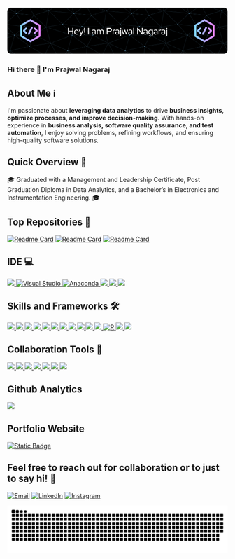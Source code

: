 ![Header](./github-header-image.png)

### Hi there :wave: I'm Prajwal Nagaraj  

## About Me :information_source:
I'm passionate about **leveraging data analytics** to drive **business insights, optimize processes, and improve decision-making**. With hands-on experience in **business analysis, software quality assurance, and test automation**, I enjoy solving problems, refining workflows, and ensuring high-quality software solutions.  

## Quick Overview :star2:
:mortar_board: Graduated with a Management and Leadership Certificate, Post Graduation Diploma in Data Analytics, and a Bachelor’s in Electronics and Instrumentation Engineering. 🎓

## Top Repositories :notebook:
[![Readme Card](https://github-readme-stats.vercel.app/api/pin/?username=refusetoloose&theme=dark&hide_border=true&repo=AESO-ENERGY-CONSUMPTION-ANALYSIS)](https://github.com/refusetoloose/AESO-ENERGY-CONSUMPTION-ANALYSIS)
[![Readme Card](https://github-readme-stats.vercel.app/api/pin/?username=refusetoloose&theme=dark&hide_border=true&repo=Calgary-Housing-Market-Analysis-2023)](https://github.com/refusetoloose/Calgary-Housing-Market-Analysis-2023)
[![Readme Card](https://github-readme-stats.vercel.app/api/pin/?username=refusetoloose&theme=dark&hide_border=true&repo=NYPD-Stop-Question-and-Frisk)](https://github.com/refusetoloose/NYPD-Stop-Question-and-Frisk)

## IDE :computer:
[![](https://img.shields.io/badge/VSCode-0078D4?style=for-the-badge&logo=visual%20studio%20code&logoColor=white) ![Visual Studio](https://img.shields.io/badge/Visual%20Studio-5C2D91.svg?&logo=visual-studio&logoColor=white) ![Anaconda](https://img.shields.io/badge/Anaconda-44A833?logo=anaconda&logoColor=fff) ![](https://img.shields.io/badge/Jupyter-Notebook?style=for-the-badge&logo=jupyter&color=grey) ![](https://img.shields.io/badge/Python-3776AB?logo=python&logoColor=fff) ![](https://img.shields.io/badge/Colab-F9AB00?style=for-the-badge&logo=googlecolab&color=525252)](https://github.com/refusetoloose)

## Skills and Frameworks :hammer_and_wrench:
[![](https://img.shields.io/badge/Power%20BI-F2C811?style=for-the-badge&logo=power-bi&logoColor=black) ![](https://img.shields.io/badge/Tableau-E97627?style=for-the-badge&logo=tableau&logoColor=white) ![](https://img.shields.io/badge/Microsoft%20SQL%20Server-CC2927?logo=microsoft%20sql%20server&logoColor=white) ![](https://img.shields.io/badge/MySQL-4479A1?logo=mysql&logoColor=fff) ![](https://img.shields.io/badge/Numpy-777BB4?style=for-the-badge&logo=numpy&logoColor=white) ![](https://img.shields.io/badge/Pandas-2C2D72?style=for-the-badge&logo=pandas&logoColor=white) ![](https://img.shields.io/badge/Python-3776AB?logo=python&logoColor=fff) ![](https://img.shields.io/badge/scikit_learn-F7931E?style=for-the-badge&logo=scikit-learn&logoColor=white) ![](https://img.shields.io/badge/Jupyter-Notebook?style=for-the-badge&logo=jupyter&color=grey) ![](https://img.shields.io/badge/Markdown-000000?style=for-the-badge&logo=markdown&logoColor=white) ![](https://img.shields.io/badge/PyTorch-EE4C2C?style=for-the-badge&logo=pytorch&logoColor=white) ![R](https://img.shields.io/badge/R-%23276DC3.svg?logo=r&logoColor=white) ![](https://img.shields.io/badge/HTML5-E34F26?style=for-the-badge&logo=html5&logoColor=white) ![](https://img.shields.io/badge/CSS3-1572B6?style=for-the-badge&logo=css3&logoColor=white)](https://github.com/refusetoloose)

##  Collaboration Tools :handshake:
[![](https://img.shields.io/badge/Jira-0052CC?logo=jira&logoColor=fff) ![](https://img.shields.io/badge/Microsoft%20Teams-6264A7?logo=microsoftteams&logoColor=fff&) ![](https://img.shields.io/badge/Microsoft_Word-2B579A?logo=microsoft-word&logoColor=white) ![](https://img.shields.io/badge/Microsoft_SharePoint-0078D4?logo=microsoft-sharepoint&logoColor=white) ![](https://img.shields.io/badge/Microsoft%20Outlook-0078D4?logo=microsoftoutlook&logoColor=fff) ![](https://img.shields.io/badge/Microsoft%20OneDrive-0078D4?logo=microsoftonedrive&logoColor=fff) ![](https://img.shields.io/badge/Microsoft_Excel-217346?logo=microsoft-excel&logoColor=white)](https://github.com/refusetoloose)

## Github Analytics
[<img height="180em" src="https://github-readme-stats.vercel.app/api/top-langs/?username=refusetoloose&layout=compact&theme=dark&hide_border=true"/>](https://github.com/refusetoloose)

## Portfolio Website
[![Static Badge](https://img.shields.io/badge/Website-%20?style=for-the-badge&label=Portfolio&labelColor=dark&color=blue)](https://refusetoloose.github.io/)

## Feel free to reach out for collaboration or to just to say hi! :speech_balloon:
[![Email](https://img.shields.io/badge/Gmail-D14836?style=for-the-badge&logo=gmail&logoColor=white)](mailto:prajwalnagaraj1998@gmail.com) [![LinkedIn](https://img.shields.io/badge/LinkedIn-0077B5?style=for-the-badge&logo=linkedin&logoColor=white)](https://www.linkedin.com/in/prajwal-nagaraj) [![Instagram](https://img.shields.io/badge/Instagram-E4405F?style=for-the-badge&logo=instagram&logoColor=white)](https://www.instagram.com/praj_nag) 

<picture>
  <source media="(prefers-color-scheme: dark)" srcset="https://raw.githubusercontent.com/platane/platane/output/github-contribution-grid-snake-dark.svg">
  <source media="(prefers-color-scheme: light)" srcset="https://raw.githubusercontent.com/platane/platane/output/github-contribution-grid-snake.svg">
  <img alt="github contribution grid snake animation" src="https://raw.githubusercontent.com/platane/platane/output/github-contribution-grid-snake.svg">
</picture>
